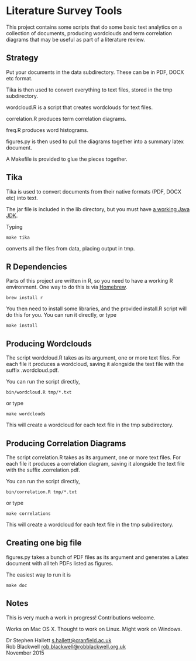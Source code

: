 # Literature Survey Tools

This project contains some scripts that do some basic text analytics
on a collection of documents, producing wordclouds and term
correlation diagrams that may be useful as part of a literature
review.

## Strategy

Put your documents in the data subdirectory. These can be in PDF, DOCX
etc format.

Tika is then used to convert everything to text files, stored in the
tmp subdirectory.

wordcloud.R is a script that creates wordclouds for text files.

correlation.R produces term correlation diagrams.

freq.R produces word histograms.

figures.py is then used to pull the diagrams together into a summary
latex document.

A Makefile is provided to glue the pieces together.

## Tika

Tika is used to convert documents from their native formats (PDF, DOCX
etc) into text.

The jar file is included in the lib directory, but you must have
[a working Java JDK](http://www.oracle.com/technetwork/java/javase/downloads/index.html).

Typing

	make tika

converts all the files from data, placing output in tmp.

## R Dependencies

Parts of this project are written in R, so you need to have a working
R environment.  One way to do this is via [Homebrew](http://brew.sh).

	brew install r

You then need to install some libraries, and the provided install.R
script will do this for you. You can run it directly, or type

	make install

## Producing Wordclouds

The script wordcloud.R takes as its argument, one or more text
files. For each file it produces a wordcloud, saving it alongside the
text file with the suffix .wordcloud.pdf.

You can run the script directly,

	bin/wordcloud.R tmp/*.txt

or type

	make wordclouds

This will create a wordcloud for each text file in the tmp
subdirectory.

## Producing Correlation Diagrams

The script correlation.R takes as its argument, one or more text
files. For each file it produces a correlation diagram, saving it
alongside the text file with the suffix .correlation.pdf.

You can run the script directly,

	bin/correlation.R tmp/*.txt

or type

	make correlations

This will create a wordcloud for each text file in the tmp subdirectory.

## Creating one big file

figures.py takes a bunch of PDF files as its argument and generates a
Latex document with all teh PDFs listed as figures.

The easiest way to run it is

    make doc

## Notes

This is very much a work in progress! Contributions welcome.

Works on Mac OS X. Thought to work on Linux. Might work on Windows.


Dr Stephen Hallett <s.hallett@cranfield.ac.uk>    
Rob Blackwell <rob.blackwell@robblackwell.org.uk>    
November 2015


